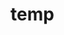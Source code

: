 # temp







































































































































































































































































































































